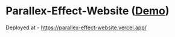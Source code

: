 # Parallex-Effect-Website (<a href = "https://parallex-effect-website.vercel.app/" >Demo</a>)

Deployed at - https://parallex-effect-website.vercel.app/
